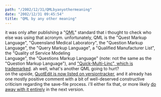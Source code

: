 ```yaml
---
path: "/2002/12/31/QMLbyanyothermeaning" 
date: "2002/12/31 09:45:54" 
title: "QML by any other meaning" 
---
```

it was only after publishing a "<abbr title="Quotation Markup Language">QML</abbr>" standard that i thought to check who else was using that acronym. unfortunately, <abbr>QML</abbr> is the "Quest Markup Language", "Queensland Medical Laboratory", the "Question Markup Language", the "Query Markup Language", a "Qualified Manufacturer List", the "Quality of Service Modeling<br>Language", the "Questions Markup Language" (note: not the same as the "Question Markup Language"), and <a href="http://www.telcorinc.com/qml.html">"Quick-Multi-Linc", which is trademarked</a>. ah well, what's another QML going to hurt?<br>on the upside, <a href="http://www.versiontracker.com/dyn/moreinfo/macosx/17629">QuotEdit is now listed on versiontracker</a>, and it already has one mostly positive comment with a bit of well-deserved constructive criticism regarding the save-file process. i'll either fix that, or more likely <a href="http://mpt.phrasewise.com/2002/12/29#a428">do away with it entirely</a> in the next version.